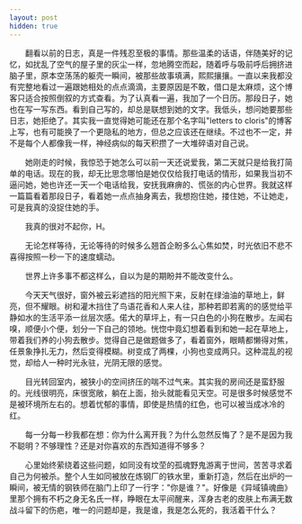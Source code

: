 ```yaml
---
layout: post
hidden: true
---
```

　　翻看以前的日志，真是一件残忍至极的事情。那些温柔的话语，伴随美好的记忆，如扰乱了空气的屋子里的灰尘一样，忽地腾空而起，随着呼与吸前呼后拥挤进脑子里，原本空荡荡的躯壳一瞬间，被那些故事填满，熙熙攘攘。一直以来我都没有完整地看过一遍跟她相处的点点滴滴，主要原因是不敢，借口是太麻烦，这个博客只适合按照倒叙的方式查看。为了认真看一遍，我加了一个日历。那段日子，她也在写一写东西。看到自己写的，却总是联想到她的文字。我低头，想问她要那些日志，她拒绝了。其实我一直觉得她可能还在那个名字叫"letters to cloris"的博客上写，也有可能换了一个更隐私的地方，但总之应该还在继续。不过也不一定，并不是每个人都像我一样，神经病似的每天积攒了一大堆碎语对自己说。

　　她刚走的时候，我惊恐于她怎么可以前一天还说爱我，第二天就只是给我打简单的电话。现在的我，却无比思念哪怕是她仅仅给我打电话的情形，如果我当初不逼问她，她也许还一天一个电话给我，安抚我麻痹的、慌张的内心世界。我就这样一篇篇看着那段日子，看着她一点点抽身离去，我想抱住她，搂住她，不让她走，可是我真的没捉住她的手。

　　我真的很对不起你，H。

　　无论怎样等待，无论等待的时候多么翘首企盼多么心焦如焚，时光依旧不悲不喜得按照一秒一下的速度蠕动。

　　世界上许多事不都这样么，自以为是的期盼并不能改变什么。

　　今天天气很好，窗外被云彩遮挡的阳光照下来，反射在绿油油的草地上，鲜亮，但不耀眼。树和灌木挡住了鸟语花香和人来人往，那种若即若离的的感觉给平静如水的生活平添一丝层次感。偌大的草坪上，有一只白色的小狗在散步。左闻右嗅，顺便小个便，划分一下自己的领地。恍惚中竟幻想着看到和她一起在草地上，带着我们养的小狗去散步。觉得自己是做题做多了，看着窗外，眼睛都懒得对焦，任景象挣扎无力，然后变得模糊。树变成了两棵，小狗也变成两只。这种混乱的视觉，却给人一种时光永驻，光阴无限的感觉。

　　目光转回室内，被狭小的空间挤压的喘不过气来。其实我的房间还是蛮舒服的。光线很明亮，床很宽敞，躺在上面，抬头就能看见天空。可是很多时候感觉不是被环境所左右的。想着忧郁的事情，即使是热情的红色，也可以被当成冰冷的红。

　　每一分每一秒我都在想：你为什么离开我？为什么忽然反悔了？是不是因为我不聪明？不够理性？还是对你喜欢的东西知道得不够多？

　　心里始终萦绕着这些问题，如同没有坟茔的孤魂野鬼游离于世间，苦苦寻求着自己为何被杀。整个人生如同被放在炼钢厂的铁水里，重新打造，然后在出炉的一瞬间，被无情的钢铁师在脑门上印了一行字："你是谁？"。好像是《异域镇魂曲》里那个拥有不朽之身无名氏一样，睁眼在太平间醒来，浑身古老的皮肤上布满无数战斗留下的伤疤，唯一的问题却是，我是谁，我是怎么死的，我活着干什么？